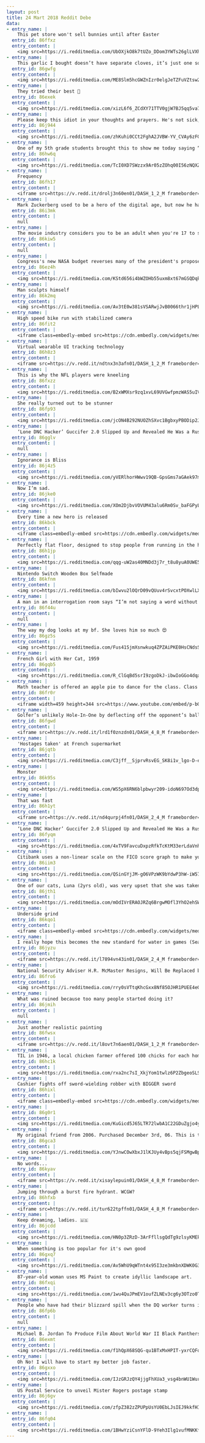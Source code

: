 ```yaml
---
layout: post
title: 24 Mart 2018 Reddit Debe
data:
- entry_name: |
    This pet store won't sell bunnies until after Easter
  entry_id: 86ffxz
  entry_content: |
    <img src=https://i.redditmedia.com/UbOXjkO8k7tUZo_DDom3YWTs26glLVXhouOAkmzPNlI.jpg?s=b56bb9bbf49b8b729b62a1c945a0f21f frameborder=0>
- entry_name: |
    This garlic I bought doesn’t have separate cloves, it’s just one solid piece.
  entry_id: 86gwfg
  entry_content: |
    <img src=https://i.redditmedia.com/ME8Slm5hcGWZnIzr0elgJeTZFuVZtsw2qEiDMRzcv2I.jpg?s=f4f8669e2c22f8db88d62fbb9a23ad7c frameborder=0>
- entry_name: |
    They tried their best 🐶
  entry_id: 86exek
  entry_content: |
    <img src=https://i.redditmedia.com/xizL6f6_ZCdXY71TTV0gjW7BJ5qq5va73dHF2uMWoUI.jpg?s=3ee1a05c77f835d47ed846b5923b03da frameborder=0>
- entry_name: |
    Please keep this idiot in your thoughts and prayers. He's not sick, just very, very dumb.
  entry_id: 86j944
  entry_content: |
    <img src=https://i.redditmedia.com/zhKuhi0CCt2FghA2JVBW-YV_CVAy6zFG1qLbrkHDZqo.jpg?s=f20222c25a59014b0bc89cfada9447cc frameborder=0>
- entry_name: |
    One of my 5th grade students brought this to show me today saying “I brought you an ancient item...” He was later heard explaining to the other boys in class that this old machine didn’t even have a charger and ran on “freaking batteries”.
  entry_id: 86hw6q
  entry_content: |
    <img src=https://i.redditmedia.com/TcI0XD7SWzzx9Ar05zZOhq00I56zNQXZuTJo_oZKOaU.jpg?s=0b8722d6d02ea7b3a8cfc71d226ef0dc frameborder=0>
- entry_name: |
    Frequency
  entry_id: 86fh17
  entry_content: |
    <iframe src=https://v.redd.it/drolj3n60en01/DASH_1_2_M frameborder=0></iframe>
- entry_name: |
    Mark Zuckerberg used to be a hero of the digital age, but now he has lived long enough to see himself become the villain.
  entry_id: 86i3mk
  entry_content: |
    null
- entry_name: |
    The movie industry considers you to be an adult when you're 17 to see a rated R movie, but they conveniently lower that age to 13 when they are deciding who pays adult ticket prices.
  entry_id: 86kiw5
  entry_content: |
    null
- entry_name: |
    Congress's new NASA budget reverses many of the president's proposed cuts- if passed, it would be the best NASA budget since 2009, boosting NASA's budget up to $20.7 billion dollars. All missions proposed to be cancelled have instead been fully funded.
  entry_id: 86ez4h
  entry_content: |
    <img src=https://i.redditmedia.com/KStd656i4bWZOHb55uxm8xt67mGSQDqkLEWebnWn-Jw.jpg?s=07ee4a5820801d78b3da88cb16b4485a frameborder=0>
- entry_name: |
    Man sculpts himself
  entry_id: 86k2mq
  entry_content: |
    <img src=https://i.redditmedia.com/Av3tE0w381sVSARwjJvB0066thr1jHPLmpAG3GrDECk.jpg?s=bd282baf3939c7785512d7f06f298d61 frameborder=0>
- entry_name: |
    High speed bike run with stabilized camera
  entry_id: 86fit2
  entry_content: |
    <iframe class=embedly-embed src=https://cdn.embedly.com/widgets/media.html?src=https%3A%2F%2Fgfycat.com%2Fifr%2FNearChillyBandicoot&url=https%3A%2F%2Fgfycat.com%2FNearChillyBandicoot&image=https%3A%2F%2Fthumbs.gfycat.com%2FNearChillyBandicoot-size_restricted.gif&key=522baf40bd3911e08d854040d3dc5c07&type=text%2Fhtml&schema=gfycat width=600 height=338 scrolling=no frameborder=0 allowfullscreen></iframe>
- entry_name: |
    Virtual wearable UI tracking technology
  entry_id: 86h8z3
  entry_content: |
    <iframe src=https://v.redd.it/ndtnx3n3afn01/DASH_1_2_M frameborder=0></iframe>
- entry_name: |
    This is why the NFL players were kneeling
  entry_id: 86fxzz
  entry_content: |
    <img src=https://i.redditmedia.com/B2xWMXsr9zq1xvL69UVGwfpmzWAS5uIVGNM4OVxXosY.jpg?s=a8c43b32f96dbb6a902201106cfd4089 frameborder=0>
- entry_name: |
    She really turned out to be stunner
  entry_id: 86fp93
  entry_content: |
    <img src=https://i.redditmedia.com/jcON4B292NUOZhSXvc1BgbxyPBODip2JoPJcuMws48c.jpg?s=ff61bbbdd453d53dae161f20f88e4940 frameborder=0>
- entry_name: |
    ‘Lone DNC Hacker’ Guccifer 2.0 Slipped Up and Revealed He Was a Russian Intelligence Officer
  entry_id: 86gglv
  entry_content: |
    null
- entry_name: |
    Ignorance is Bliss
  entry_id: 86j4z5
  entry_content: |
    <img src=https://i.redditmedia.com/yVERlhorHWwv19QB-GpsGms7aGAek97mYH-tMQ_6I9Q.jpg?s=f5045fcbaa6ee03524c61b0633486671 frameborder=0>
- entry_name: |
    Now I’m sad.
  entry_id: 86jke0
  entry_content: |
    <img src=https://i.redditmedia.com/XOm2DjbvVOVUM43alu6Rm0Sv_baFGPyLJfjxnmmeMT8.jpg?s=f26c36f04e34d1924f43fe42700461d3 frameborder=0>
- entry_name: |
    Every time a new hero is released
  entry_id: 86kbck
  entry_content: |
    <iframe class=embedly-embed src=https://cdn.embedly.com/widgets/media.html?src=https%3A%2F%2Fgfycat.com%2Fifr%2FPassionateDelightfulAoudad&url=https%3A%2F%2Fgfycat.com%2FPassionateDelightfulAoudad&image=https%3A%2F%2Fthumbs.gfycat.com%2FPassionateDelightfulAoudad-size_restricted.gif&key=2aa3c4d5f3de4f5b9120b660ad850dc9&type=text%2Fhtml&schema=gfycat width=600 height=338 scrolling=no frameborder=0 allowfullscreen></iframe>
- entry_name: |
    Perfectly flat floor, designed to stop people from running in the hallway.
  entry_id: 86h1jp
  entry_content: |
    <img src=https://i.redditmedia.com/qqg-uW2as40MNDd3j7r_t8u8yuA0UWE50yYEIl0QGu4.jpg?s=8fe9a6738c5fd57d3f7bdb23a12a2fea frameborder=0>
- entry_name: |
    Nintendo Switch Wooden Box Selfmade
  entry_id: 86kfnm
  entry_content: |
    <img src=https://i.redditmedia.com/bIwvu2lOQrD09vQUuv4rSvcxtPOXwlLXSBA9PNpyKJs.jpg?s=f7d6be7852fad62c8f3cf95e6069dce0 frameborder=0>
- entry_name: |
    A man in an interrogation room says “I’m not saying a word without my lawyer present.”
  entry_id: 86f44u
  entry_content: |
    null
- entry_name: |
    The way my dog looks at my bf. She loves him so much 😍
  entry_id: 86gz5s
  entry_content: |
    <img src=https://i.redditmedia.com/Fus41SjmXsnwkuq4ZPZAiPKE0HsCNdsS2yVucnDZ6Tc.jpg?s=2ca75e2c881c413bcfaebcff224aec57 frameborder=0>
- entry_name: |
    French Girl with Her Cat, 1959
  entry_id: 86gqb5
  entry_content: |
    <img src=https://i.redditmedia.com/R_ClGqBd5srI9zgoDkJ-ibwIoGGo4dqaNYmYs7tTd2Y.jpg?s=680225077f5b6e6b9ded474839133292 frameborder=0>
- entry_name: |
    Math teacher is offered an apple pie to dance for the class. Class doubts abilities. Teacher delivers.
  entry_id: 86fr0r
  entry_content: |
    <iframe width=459 height=344 src=https://www.youtube.com/embed/p-bGJ6W1Im4?feature=oembed&enablejsapi=1&enablejsapi=1&enablejsapi=1 frameborder=0 allow=autoplay; encrypted-media allowfullscreen></iframe>
- entry_name: |
    Golfer’s unlikely Hole-In-One by deflecting off the opponent’s ball on the green.
  entry_id: 86fgwd
  entry_content: |
    <iframe src=https://v.redd.it/lrd1f0znzdn01/DASH_4_8_M frameborder=0></iframe>
- entry_name: |
    'Hostages taken' at French supermarket
  entry_id: 86jqtb
  entry_content: |
    <img src=https://i.redditmedia.com/C3jff__SjprvRsvEG_SK8i1v_lgo-D-ehYJYwZkUJPg.jpg?s=00a79ca7c70e90b2308c3ae33e4dc8b3 frameborder=0>
- entry_name: |
    Monster
  entry_id: 86k95s
  entry_content: |
    <img src=https://i.redditmedia.com/WS5pX6RN6blpbwyr209-idoN697Od3dpEVagKkA_GOM.png?s=08f6dfb66aac2024b69ed135b1d2c47f frameborder=0>
- entry_name: |
    That was fast
  entry_id: 86h1yt
  entry_content: |
    <iframe src=https://v.redd.it/nd4qurpj4fn01/DASH_2_4_M frameborder=0></iframe>
- entry_name: |
    ‘Lone DNC Hacker’ Guccifer 2.0 Slipped Up and Revealed He Was a Russian Intelligence Officer
  entry_id: 86fyqm
  entry_content: |
    <img src=https://i.redditmedia.com/4xTV9FavcuDxpzRfkTcKtM33erLdaVnhnh-hwWSsHX8.jpg?s=8ddad0881aeb4aa565af6c273180fa48 frameborder=0>
- entry_name: |
    Citibank uses a non-linear scale on the FICO score graph to make you feel it's lower than it actually is
  entry_id: 86iim3
  entry_content: |
    <img src=https://i.redditmedia.com/QSinGYjJM-gO6VPzWK9bYdwP3hW-iW576kEgrjtMCrk.png?s=594852f76a319e1d03f320e6de71fa74 frameborder=0>
- entry_name: |
    One of our cats, Luna (2yrs old), was very upset that she was taken to the vet for vaccinations so on the way home she hid in her ‘mother’ Lily (12 yrs old).
  entry_id: 86jth1
  entry_content: |
    <img src=https://i.redditmedia.com/mOdIVrERAOJRZq6BrgwMOfl3YhO2ehSWmzrvUhqLaf4.jpg?s=bf7a80123545ace8a2228619146f9c5f frameborder=0>
- entry_name: |
    Underside grind
  entry_id: 86kqo1
  entry_content: |
    <iframe class=embedly-embed src=https://cdn.embedly.com/widgets/media.html?src=https%3A%2F%2Fgfycat.com%2Fifr%2FSerpentineEasyCrocodileskink&url=https%3A%2F%2Fgfycat.com%2FSerpentineEasyCrocodileskink&image=https%3A%2F%2Fthumbs.gfycat.com%2FSerpentineEasyCrocodileskink-size_restricted.gif&key=522baf40bd3911e08d854040d3dc5c07&type=text%2Fhtml&schema=gfycat width=480 height=480 scrolling=no frameborder=0 allowfullscreen></iframe>
- entry_name: |
    I really hope this becomes the new standard for water in games (Sea of Thieves)
  entry_id: 86jyzu
  entry_content: |
    <iframe src=https://v.redd.it/l7894vn43in01/DASH_2_4_M frameborder=0></iframe>
- entry_name: |
    National Security Adviser H.R. McMaster Resigns, Will Be Replaced by John Bolton
  entry_id: 86fro6
  entry_content: |
    <img src=https://i.redditmedia.com/rry0sVTtqKhcGxx8Nf85OJHR1PUEE4eORcT0NWNuqOg.jpg?s=e7fdfe6019b727fd176681b275af0d60 frameborder=0>
- entry_name: |
    What was ruined because too many people started doing it?
  entry_id: 86jmih
  entry_content: |
    null
- entry_name: |
    Just another realistic painting
  entry_id: 86fwsx
  entry_content: |
    <iframe src=https://v.redd.it/l8ovt7n6aen01/DASH_1_2_M frameborder=0></iframe>
- entry_name: |
    TIL in 1946, a local chicken farmer offered 100 chicks for each homer the Nashua Dodgers hit. Newcomer Roy Campanella hit 14 in his first season and sent all 1,400 to his father who used them to start a thriving poultry farm. He also went on to become one of the first black major league players.
  entry_id: 86hc1k
  entry_content: |
    <img src=https://i.redditmedia.com/rxa2nc7sI_XkjYom1twlz6P2ZbgeoSLSNtT8padCaQI.jpg?s=ea2602954eaa12cd6aaf67cca0bf1a9d frameborder=0>
- entry_name: |
    Cashier fights off sword-wielding robber with BIGGER sword
  entry_id: 86hixl
  entry_content: |
    <iframe class=embedly-embed src=https://cdn.embedly.com/widgets/media.html?src=https%3A%2F%2Fgfycat.com%2Fifr%2FScaredRingedArabianhorse&url=https%3A%2F%2Fgfycat.com%2FScaredRingedArabianhorse&image=https%3A%2F%2Fthumbs.gfycat.com%2FScaredRingedArabianhorse-size_restricted.gif&key=522baf40bd3911e08d854040d3dc5c07&type=text%2Fhtml&schema=gfycat width=600 height=338 scrolling=no frameborder=0 allowfullscreen></iframe>
- entry_name: |
  entry_id: 86g0r1
  entry_content: |
    <img src=https://i.redditmedia.com/KuGicd5J65LTR72lwbA1C22GDuZgjo4y-S6ov2erSEc.png?s=04ef6503e1905d24c9e95bfa1159aafe frameborder=0>
- entry_name: |
    My original friend from 2006. Purchased December 3rd, 06. This is the 60gb model for $599. I was 26 yrs old. I was single and always gaming. I'm now 37 with 2 children that use it daily. Its still running strong as hell. Old friend.
  entry_id: 86gca3
  entry_content: |
    <img src=https://i.redditmedia.com/YJnwCOwXbxJ1lKJUy4vBps5qjFSMgwBphlKf1g6-WtY.jpg?s=e5244c8e697be28de1339b6d0db50ba2 frameborder=0>
- entry_name: |
    No words...
  entry_id: 86kyav
  entry_content: |
    <iframe src=https://v.redd.it/xisaylepuin01/DASH_4_8_M frameborder=0></iframe>
- entry_name: |
    Jumping through a burst fire hydrant. WCGW?
  entry_id: 86hfxb
  entry_content: |
    <iframe src=https://v.redd.it/tur622tpffn01/DASH_4_8_M frameborder=0></iframe>
- entry_name: |
    Keep dreaming, ladies. 🇺🇸
  entry_id: 86jcdd
  entry_content: |
    <img src=https://i.redditmedia.com/HN0p3ZRzD-3ArFfllsgQdTg9zlsyKMEkaQkMVo9GlNg.jpg?s=774a321850e18dd719b55ac0dc1dfc60 frameborder=0>
- entry_name: |
    When something is too popular for it's own good
  entry_id: 86gxq7
  entry_content: |
    <img src=https://i.redditmedia.com/Av5WhU9qWTnt4x95I3ze3mkbnXDWK0G3xXkfzxihd-Q.png?s=1c42a6e69f73945385f0cacac734a468 frameborder=0>
- entry_name: |
    87-year-old woman uses MS Paint to create idyllic landscape art.
  entry_id: 86fxqi
  entry_content: |
    <img src=https://i.redditmedia.com/1wu4QuJPmEV1oufZLNEv3cg6y3OTzo0TVba0EJJad2c.jpg?s=f298566ef45d429ab34eae07ed8f1b5d frameborder=0>
- entry_name: |
    People who have had their blizzard spill when the DQ worker turns it upside down, how do you feel about it?
  entry_id: 86fp6b
  entry_content: |
    null
- entry_name: |
    Michael B. Jordan To Produce Film About World War II Black Panthers
  entry_id: 86exmt
  entry_content: |
    <img src=https://i.redditmedia.com/f1hQpX68SQG-qu1BTxMxHPIT-yxrCQFoKMWKvVt7pxU.jpg?s=542b36e9dd7d52abaed0c93b62808713 frameborder=0>
- entry_name: |
    Oh No! I will have to start my better job faster.
  entry_id: 86gxxo
  entry_content: |
    <img src=https://i.redditmedia.com/IJzGRJzQY4jjgFhXUa3_vsg4bnWU1WurkIEUpnpZ8ks.jpg?s=14d8518baf19de691042e84d82f36720 frameborder=0>
- entry_name: |
    US Postal Service to unveil Mister Rogers postage stamp
  entry_id: 86j6gv
  entry_content: |
    <img src=https://i.redditmedia.com/zfpZ382zZPUPpUsYU0EbLJsIEJ9kkfHIeBycKC07RJ0.jpg?s=d30b874aa43eadc7d363cf380852d709 frameborder=0>
- entry_name: |
  entry_id: 86fq04
  entry_content: |
    <img src=https://i.redditmedia.com/1BHwYziCsnYFlD-9Yeh3Ilg1vufMNKKfB6vjOz48kAo.jpg?s=e982379799d75fac9b85e3b5b2bf2fad frameborder=0>
---
```

